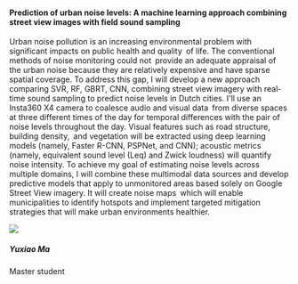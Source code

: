 <div class="row">
  <div class="col-sm-8">
    <h4 id="roos-terra">Prediction of urban noise levels: A machine learning approach combining street view images with field sound sampling</h4>
    <p>
Urban noise pollution is an increasing environmental problem with significant impacts on public health and quality of life. The conventional methods of noise monitoring could not provide an adequate appraisal of the urban noise because they are relatively expensive and have sparse spatial coverage. To address this gap, I will develop a new approach comparing SVR, RF, GBRT, CNN, combining street view imagery with real-time sound sampling to predict noise levels in Dutch cities. I'll use an Insta360 X4 camera to coalesce audio and visual data from diverse spaces at three different times of the day for temporal differences with the pair of noise levels throughout the day. Visual features such as road structure, building density, and vegetation will be extracted using deep learning models (namely, Faster R-CNN, PSPNet, and CNN); acoustic metrics (namely, equivalent sound level (Leq) and Zwick loudness) will quantify noise intensity. To achieve my goal of estimating noise levels across multiple domains, I will combine these multimodal data sources and develop predictive models that apply to unmonitored areas based solely on Google Street View imagery. It will create noise maps which will enable municipalities to identify hotspots and implement targeted mitigation strategies that will make urban environments healthier.
    </p>
  </div>

  <div class="col-sm-4">
    <div class="card contact-card">
      <div class="row g-0">
        <div class="col-sm-3">
          <!-- <a href="https://www.tudelft.nl/en/"> -->
            <img src="{{ 'master-projects/avatars/roos.webp' | relative_url }}" class="contact-avatar">
          <!-- </a> -->
        </div>
        <div class="col-sm-9 gx-sm-3">
          <div class="card-body">
            <h5 class="card-title">Yuxiao Ma</h5>
            <p class="card-text">
              Master student<br>
              <!-- <a href="mailto:mail@tudelft.nl">some.address@student.tudelft.nl</a> -->
            </p>
          </div>
        </div>
      </div>
    </div>
  </div>

</div>
